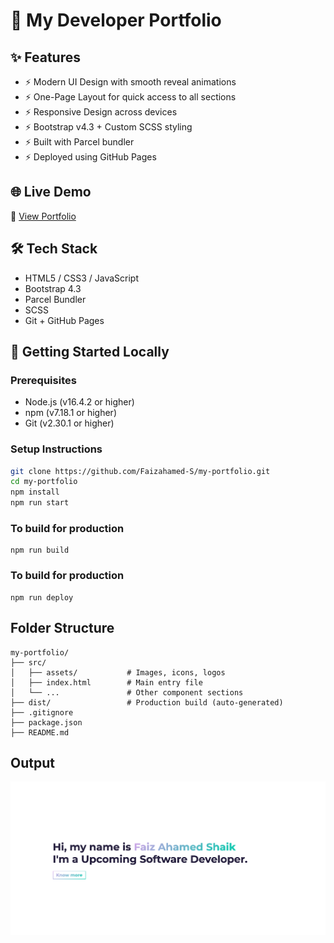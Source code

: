 
# 💼 My Developer Portfolio

## ✨ Features

- ⚡️ Modern UI Design with smooth reveal animations
- ⚡️ One-Page Layout for quick access to all sections
- ⚡️ Responsive Design across devices
- ⚡️ Bootstrap v4.3 + Custom SCSS styling
- ⚡️ Built with Parcel bundler
- ⚡️ Deployed using GitHub Pages

## 🌐 Live Demo

🔗 [View Portfolio](https://faizahamed-s.github.io/my-portfolio)

## 🛠 Tech Stack

- HTML5 / CSS3 / JavaScript
- Bootstrap 4.3
- Parcel Bundler
- SCSS
- Git + GitHub Pages

## 🚀 Getting Started Locally

### Prerequisites

- Node.js (v16.4.2 or higher)
- npm (v7.18.1 or higher)
- Git (v2.30.1 or higher)

### Setup Instructions

```bash
git clone https://github.com/Faizahamed-S/my-portfolio.git
cd my-portfolio
npm install
npm run start
```

### To build for production
```
npm run build
```

### To build for production
```
npm run deploy
```

## Folder Structure

```
my-portfolio/
├── src/
│   ├── assets/           # Images, icons, logos
│   ├── index.html        # Main entry file
│   └── ...               # Other component sections
├── dist/                 # Production build (auto-generated)
├── .gitignore
├── package.json
├── README.md
```

## Output
![Portfolio Screenshot](./src/assets/project-1.png)
